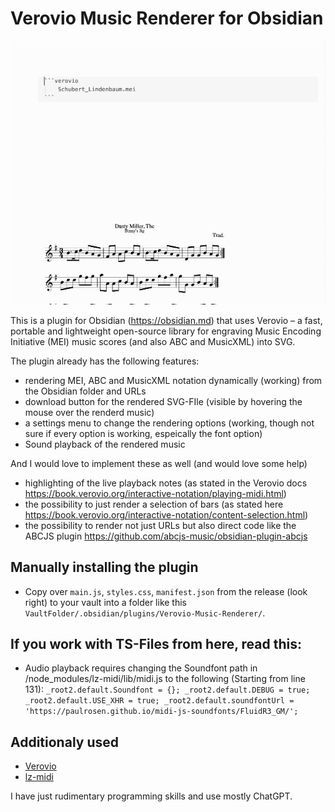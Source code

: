 # Verovio Music Renderer for Obsidian

![](Verovio-Plugin.gif)

This is a plugin for Obsidian (https://obsidian.md) that uses Verovio – a fast, portable and lightweight open-source library for engraving Music Encoding Initiative (MEI) music scores (and also ABC and MusicXML) into SVG.

The plugin already has the following features:
- rendering MEI, ABC and MusicXML notation dynamically (working) from the Obsidian folder and URLs
- download button for the rendered SVG-FIle (visible by hovering the mouse over the renderd music)
- a settings menu to change the rendering options (working, though not sure if every option is working, espeically the font option)
- Sound playback of the rendered music

And I would love to implement these as well (and would love some help)
-  highlighting of the live playback notes (as stated in the Verovio docs https://book.verovio.org/interactive-notation/playing-midi.html)
- the possibility to just render a selection of bars (as stated here https://book.verovio.org/interactive-notation/content-selection.html)
- the possibility to render not just URLs but also direct code like the ABCJS plugin https://github.com/abcjs-music/obsidian-plugin-abcjs


## Manually installing the plugin

- Copy over `main.js`, `styles.css`, `manifest.json` from the release (look right) to your vault into a folder like this `VaultFolder/.obsidian/plugins/Verovio-Music-Renderer/`.

## If you work with TS-Files from here, read this:
- Audio playback requires changing the Soundfont path in /node_modules/lz-midi/lib/midi.js to the following (Starting from line 131):
	`_root2.default.Soundfont = {};
	_root2.default.DEBUG = true;
	_root2.default.USE_XHR = true;
	_root2.default.soundfontUrl = 'https://paulrosen.github.io/midi-js-soundfonts/FluidR3_GM/';`


## Additionaly used
- [Verovio](https://github.com/rism-digital/verovio)
- [lz-midi](https://github.com/AAlittleWhite/lz-midi)

I have just rudimentary programming skills and use mostly ChatGPT.
